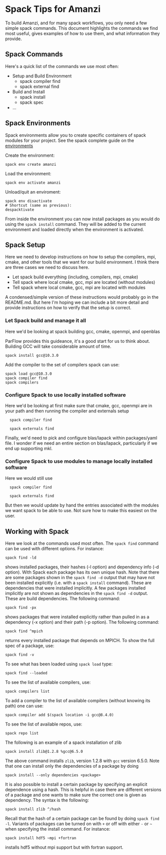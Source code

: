 # Spack Tips for Amanzi

To build Amanzi, and for many spack workflows, you only need a few simple spack commands.  This document highlights the commands we find most useful, gives examples of how to use them, and what information they provide.

## Spack Commands

Here's a quick list of the commands we use most often:

  * Setup and Build Environment 
    * spack compiler find
    * spack external find
  * Build and Install
    * spack install <package>
    * spack spec <package>
  * ...
  
  
## Spack Environments 

Spack environments allow you to create specific containers of spack modules for your project. 
See the spack complete guide on the [environments](https://spack.readthedocs.io/en/latest/environments.html)

Create the environment: 
```shell
spack env create amanzi
```

Load the environment:
```shell
spack env activate amanzi 
```

Unload/quit an enviroment: 
```shell 
spack env disactivate 
# Shortcut (same as previous): 
despacktivate 
```

From inside the environment you can now install packages as you would do using the `spack install` command. 
They will be added to the current environment and loaded directly when the environment is activated. 

## Spack Setup

Here we need to develop instructions on how to setup the compilers,
mpi, cmake, and other tools that we want for our build environment.
I think there are three cases we need to discuss here.

  * Let spack build everything (including, compilers, mpi, cmake)
  * Tell spack where local cmake, gcc, mpi are located (without modules)
  * Tell spack where local cmake, gcc, mpi are located with modules
 
A condensed/simple version of these instructions would probably go in
the README.md. But here I'm hoping we can include a bit more detail
and provide instructions on how to verify that the setup is correct.

### Let Spack build and manage it all

Here we'd be looking at spack building gcc, cmake, openmpi, and openblas

ParFlow provides this guideance, it's a good start for us to think about.
Building GCC will take considerable amount of time.

```
spack install gcc@10.3.0
```

Add the compiler to the set of compilers spack can use:

```
spack load gcc@10.3.0
spack compiler find
spack compilers
```



### Configure Spack to use locally installed software

Here we'd be looking at first make sure that cmake, gcc, openmpi are in your path and then running the compiler and externals setup

```
  spack compiler find
```

```
  spack externals find
```

Finally, we'd need to pick and configure blas/lapack within packages/yaml file.  I wonder if we need an entire section on blas/lapack, particularly if we end up supporting mkl.

### Configure Spack to use modules to manage locally installed software

Here we would still use 
```
  spack compiler find
```

```
  spack externals find
```

But then we would update by hand the entries associated with the modules we want spack to be able to use.   Not sure how to make this easiest on the user.


## Working with Spack

Here we look at the commands used most often. The `spack find` command can be used with different options. For instance:

```
spack find -ld
```

shows installed packages, their hashes (-l option) and dependency info (-d option). With Spack each package has its own unique hash. Note that there are some packages shown in the `spack find -d` output that may have not been installed explicitly (i.e. with a `spack install` command). These are dependencies that were installed implicitly. A few packages installed implicitly are not shown as dependencies in the `spack find -d` output. These are build dependencies. The following command:

```
spack find -px
```
shows  packages that were installed explicitly rather than pulled in as a dependency (-x option) and their path (-p option). The following command:

```
spack find ^mpich
```
returns every installed package that depends on MPICH. To show the full spec of a package, use:

```
spack find -v
```

To see what has been loaded using `spack load` type:

```
spack find --loaded
```

To see the list of available compilers, use:

```
spack compilers list
```

To add a compiler to the list of available compilers (without knowing its path) one can use:

```
spack compiler add $(spack location -i gcc@8.4.0)
```

To see the list of available repos, use:
```
spack repo list
```

The following is an example of a spack installation of zlib

```
spack install zlib@1.2.8 %gcc@6.5.0
```

The above command installs `zlib`, version 1.2.8 with `gcc` version 6.5.0. Note that one can install only the dependencies of a package by doing

```
spack install --only dependencies <package>
```

It is also possible to install a certain package by specifying an explicit dependence using a hash. This is helpful in case there are different versions of a package and one wants to make sure the correct one is given as dependency. The syntax is the following:

```
spack install zlib ^/hash
```

Recall that the hash of a certain package can be found by doing `spack find -l`. Variants of packages can be turned on with `+` or off with either `-` or `~` when specifying the install command. For instance:

``` 
spack install hdf5 ~mpi +fortran
``` 

installs hdf5 without mpi support but with fortran support.

 









